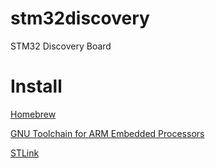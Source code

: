 # stm32discovery
STM32 Discovery Board

# Install
[Homebrew](https://brew.sh/)

[GNU Toolchain for ARM Embedded Processors](https://github.com/osx-cross/homebrew-arm)

[STLink](https://formulae.brew.sh/formula/stlink)

